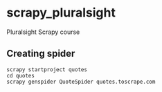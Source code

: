 # scrapy_pluralsight
Pluralsight Scrapy course

## Creating spider

```
scrapy startproject quotes
cd quotes
scrapy genspider QuoteSpider quotes.toscrape.com
```
